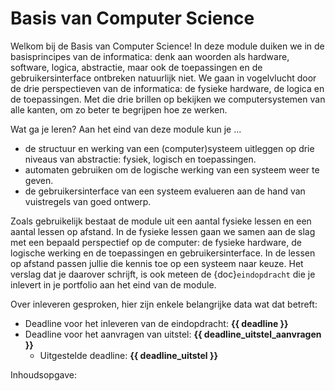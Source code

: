 # Basis van Computer Science

Welkom bij de Basis van Computer Science! In deze module duiken we in de basisprincipes van de informatica: denk aan woorden als hardware, software, logica, abstractie, maar ook de toepassingen en de gebruikersinterface ontbreken natuurlijk niet. We gaan in vogelvlucht door de drie perspectieven van de informatica: de fysieke hardware, de logica en de toepassingen. Met die drie brillen op bekijken we computersystemen van alle kanten, om zo beter te begrijpen hoe ze werken.

Wat ga je leren? Aan het eind van deze module kun je ...

- de structuur en werking van een (computer)systeem uitleggen op drie niveaus van abstractie: fysiek, logisch en toepassingen.
- automaten gebruiken om de logische werking van een systeem weer te geven.
- de gebruikersinterface van een systeem evalueren aan de hand van vuistregels van goed ontwerp.

Zoals gebruikelijk bestaat de module uit een aantal fysieke lessen en een aantal lessen op afstand. In de fysieke lessen gaan we samen aan de slag met een bepaald perspectief op de computer: de fysieke hardware, de logische werking en de toepassingen en gebruikersinterface. In de lessen op afstand passen jullie die kennis toe op een systeem naar keuze. Het verslag dat je daarover schrijft, is ook meteen de {doc}`eindopdracht` die je inlevert in je portfolio aan het eind van de module.

Over inleveren gesproken, hier zijn enkele belangrijke data wat dat betreft:

- Deadline voor het inleveren van de eindopdracht: **{{ deadline }}**
- Deadline voor het aanvragen van uitstel: **{{ deadline_uitstel_aanvragen }}**
  - Uitgestelde deadline: **{{ deadline_uitstel }}**

Inhoudsopgave:

```{tableofcontents}
```
